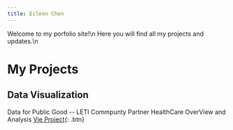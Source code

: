 ```yaml
---
title: Eileen Chen
---
```



Welcome to my porfolio site!\n
Here you will find all my projects and updates.\n

# My Projects

## Data Visualization
Data for Public Good -- LETI Commpunty Partner HealthCare OverView and Analysis
[Vie Project](data_for_public_good.md){: .btn}

